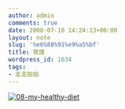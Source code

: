 ```yaml
---
author: admin
comments: true
date: 2008-07-10 14:24:13+00:00
layout: note
slug: '%e6%88%91%e9%a5%bf'
title: 我饿
wordpress_id: 1634
tags:
- 走走拍拍
---
```


[![08-my-healthy-diet](http://pic.yupoo.com/ctb.my/186835d99095/medium.jpg)](http://www.yupoo.com/photos/view?id=ff8080811aedaceb011b0d57d7fa45e8)
